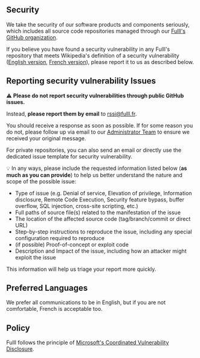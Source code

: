 ## Security

We take the security of our software products and components seriously, which includes all source code repositories managed through our [Fulll's GitHub organization](https://github.com/fulll).

If you believe you have found a security vulnerability in any Fulll's repository that meets Wikipedia's definition of a security vulnerability ([English version](https://en.wikipedia.org/wiki/Vulnerability_(computing)), [French version](https://fr.wikipedia.org/wiki/Vuln%C3%A9rabilit%C3%A9_(informatique))), please report it to us as described below.

## Reporting security vulnerability Issues

:warning: **Please do not report security vulnerabilities through public GitHub issues.**

Instead, **please report them by email** to [rssi@fulll.fr](mailto:rssi@fulll.fr).

You should receive a response as soon as possible. If for some reason you do not, please follow up via email to our  [Administrator Team](mailto:admin@fulll.fr) to ensure we received your original message.

For private repositories, you can also send an email or directly use the dedicated issue template for security vulnerability.

:bulb: In any ways, please include the requested information listed below (**as much as you can provide**) to help us better understand the nature and scope of the possible issue:

* Type of issue (e.g. Denial of service, Elevation of privilege, Information disclosure, Remote Code Execution, Security feature bypass, buffer overflow, SQL injection, cross-site scripting, etc.)
* Full paths of source file(s) related to the manifestation of the issue
* The location of the affected source code (tag/branch/commit or direct URL)
* Step-by-step instructions to reproduce the issue, including any special configuration required to reproduce
* (if possible) Proof-of-concept or exploit code
* Description and Impact of the issue, including how an attacker might exploit the issue

This information will help us triage your report more quickly.

## Preferred Languages

We prefer all communications to be in English, but if you are not comfortable, French is acceptable too.

## Policy

Fulll follows the principle of [Microsoft's Coordinated Vulnerability Disclosure](https://www.microsoft.com/en-us/msrc/cvd).
